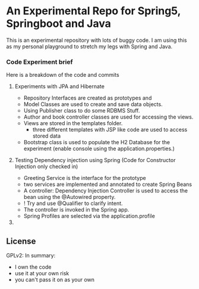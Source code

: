 # An Experimental Repo for Spring5, Springboot and Java

This is an experimental repository with lots of buggy code. I am using this as my personal playground to stretch my legs with Spring and Java.


### Code Experiment brief

Here is a breakdown of the code and commits
1. Experiments with JPA and Hibernate 
   - Repository Interfaces are created as prototypes and
   - Model Classes are used to create and save data objects.
   - Using Publisher class to do some RDBMS Stuff. 
   - Author and book controller classes are used for accessing the views.
   - Views are stored in the templates folder. 
     - three different templates with JSP like code are used to access stored data
   - Bootstrap class is used to populate the H2 Database for the experiment (enable console using the application.properties.)

2. Testing Dependency injection using Spring (Code for Constructor Injection only checked in)
    - Greeting Service is the interface for the prototype
    - two services are implemented and annotated to create Spring Beans
    - A controller: Dependency Injection Controller is used to access the bean using the @Autowired property.
    - ! Try and use @Qualifier to clarify intent.
    - The controller is invoked in the Spring app.
    - Spring Profiles are selected via the application.profile
    
3. 

## License

GPLv2: In summary:
* I own the code
* use it at your own risk
* you can't pass it on as your own